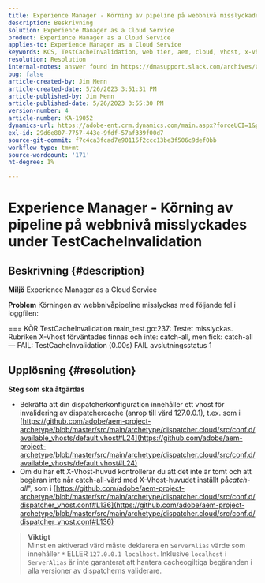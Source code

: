 ```yaml
---
title: Experience Manager - Körning av pipeline på webbnivå misslyckades under TestCacheInvalidation
description: Beskrivning
solution: Experience Manager as a Cloud Service
product: Experience Manager as a Cloud Service
applies-to: Experience Manager as a Cloud Service
keywords: KCS, TestCacheInvalidation, web tier, aem, cloud, vhost, x-vhost, troubleshooting, Experience Manager, pipeline execution failed, fails
resolution: Resolution
internal-notes: answer found in https://dmasupport.slack.com/archives/C013SBSHPKK/p1645102872540889?thread_ts=1645102277.855389&cid=C013SBSHPKK
bug: false
article-created-by: Jim Menn
article-created-date: 5/26/2023 3:51:31 PM
article-published-by: Jim Menn
article-published-date: 5/26/2023 3:55:30 PM
version-number: 4
article-number: KA-19052
dynamics-url: https://adobe-ent.crm.dynamics.com/main.aspx?forceUCI=1&pagetype=entityrecord&etn=knowledgearticle&id=7a6df82b-ddfb-ed11-8849-6045bd006e5a
exl-id: 29d6e807-7757-443e-9fdf-57af339f00d7
source-git-commit: f7c4ca3fcad7e90115f2ccc13be3f506c9def0bb
workflow-type: tm+mt
source-wordcount: '171'
ht-degree: 1%

---
```


# Experience Manager - Körning av pipeline på webbnivå misslyckades under TestCacheInvalidation

## Beskrivning {#description}


<b>Miljö</b>
Experience Manager as a Cloud Service

<b>Problem</b>
Körningen av webbnivåpipeline misslyckas med följande fel i loggfilen:

=== KÖR TestCacheInvalidation main_test.go:237: Testet misslyckas. Rubriken X-Vhost förväntades finnas och inte: catch-all, men fick: catch-all — FAIL: TestCacheInvalidation (0.00s) FAIL avslutningsstatus 1


## Upplösning {#resolution}

<b>Steg som ska åtgärdas</b>

- Bekräfta att din dispatcherkonfiguration innehåller ett vhost för invalidering av dispatchercache (anrop till värd 127.0.0.1), t.ex. som i [https://github.com/adobe/aem-project-archetype/blob/master/src/main/archetype/dispatcher.cloud/src/conf.d/available_vhosts/default.vhost#L24](https://github.com/adobe/aem-project-archetype/blob/master/src/main/archetype/dispatcher.cloud/src/conf.d/available_vhosts/default.vhost#L24)
- Om du har ett X-Vhost-huvud kontrollerar du att det inte är tomt och att begäran inte når catch-all-värd med X-Vhost-huvudet inställt på&#x200B;*catch-all*&quot;, som i [https://github.com/adobe/aem-project-archetype/blob/master/src/main/archetype/dispatcher.cloud/src/conf.d/dispatcher_vhost.conf#L136](https://github.com/adobe/aem-project-archetype/blob/master/src/main/archetype/dispatcher.cloud/src/conf.d/dispatcher_vhost.conf#L136)

> **Viktigt**\
> Minst en aktiverad värd måste deklarera en `ServerAlias` värde som innehåller `*` ELLER `127.0.0.1 localhost`. Inklusive `localhost` i `ServerAlias` är inte garanterat att hantera cacheogiltiga begäranden i alla versioner av dispatcherns validerare.
